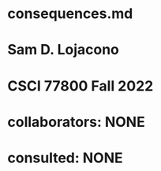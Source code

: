# consequences.md
# Sam D. Lojacono
# CSCI 77800 Fall 2022
# collaborators: NONE
# consulted: NONE

